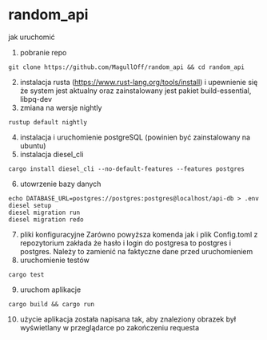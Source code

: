 # random_api
jak uruchomić
1. pobranie repo
```
git clone https://github.com/MagullOff/random_api && cd random_api
```
2. instalacja rusta (https://www.rust-lang.org/tools/install) i upewnienie się że system jest aktualny oraz zainstalowany jest pakiet build-essential, libpq-dev
3. zmiana na wersje nightly
```
rustup default nightly
```
4. instalacja i uruchomienie postgreSQL (powinien być zainstalowany na ubuntu)
5. instalacja diesel_cli
```
cargo install diesel_cli --no-default-features --features postgres
```
6. utowrzenie bazy danych
```
echo DATABASE_URL=postgres://postgres:postgres@localhost/api-db > .env
diesel setup
diesel migration run
diesel migration redo
```
7. pliki konfiguracyjne
Zarówno powyższa komenda jak i plik Config.toml z repozytorium zakłada że hasło i login do postgresa to postgres i postgres. Należy to zamienić na faktyczne dane przed uruchomieniem
8. uruchomienie testów 
```
cargo test
```
9. uruchom aplikacje
```
cargo build && cargo run
```
10. użycie
aplikacja została napisana tak, aby znaleziony obrazek był wyświetlany w przeglądarce po zakończeniu requesta
